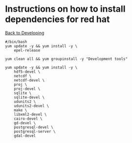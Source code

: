 # Instructions on how to install dependencies for red hat

[Back to Developing](../../Developing.md)

```
#/bin/bash
yum update -y && yum install -y \
    epel-release

yum clean all && yum groupinstall -y "Development tools"

yum update -y && yum install -y \
    hdf5-devel \
    netcdf \
    netcdf-devel \
    proj \
    proj-devel \
    sqlite \
    sqlite-devel \
    udunits2 \
    udunits2-devel \
    make \
    libxml2-devel \
    cairo-devel \
    gd-devel \
    postgresql-devel \
    postgresql-server \
    gdal-devel

```